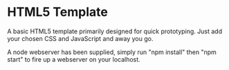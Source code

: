# HTML5 Template
A basic HTML5 template primarily designed for quick prototyping. Just add your chosen CSS and JavaScript and away you go.

A node webserver has been supplied, simply run "npm install" then "npm start" to fire up a webserver on your localhost.
